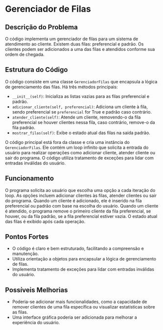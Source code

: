 # Gerenciador de Filas

## Descrição do Problema
O código implementa um gerenciador de filas para um sistema de atendimento ao cliente. Existem duas filas: preferencial e padrão. Os clientes podem ser adicionados a uma das filas e atendidos conforme sua ordem de chegada.

## Estrutura do Código
O código consiste em uma classe `GerenciadorFilas` que encapsula a lógica de gerenciamento das filas. Há três métodos principais:
- `__init__(self)`: Inicializa as listas vazias para as filas preferencial e padrão.
- `adicionar_cliente(self, preferencial)`: Adiciona um cliente à fila, sendo preferencial se `preferencial` for True e padrão caso contrário.
- `atender_cliente(self)`: Atende um cliente, removendo-o da fila preferencial se houver clientes nessa fila, caso contrário, remove-o da fila padrão.
- `mostrar_filas(self)`: Exibe o estado atual das filas na saída padrão.

O código principal está fora da classe e cria uma instância do `GerenciadorFilas`. Ele contém um loop infinito que solicita a entrada do usuário para realizar operações como adicionar cliente, atender cliente ou sair do programa. O código utiliza tratamento de exceções para lidar com entradas inválidas do usuário.

## Funcionamento
O programa solicita ao usuário que escolha uma opção a cada iteração do loop. As opções incluem adicionar clientes às filas, atender clientes ou sair do programa. Quando um cliente é adicionado, ele é inserido na fila preferencial ou padrão com base na escolha do usuário. Quando um cliente é atendido, o programa remove o primeiro cliente da fila preferencial, se houver, ou da fila padrão, se a fila preferencial estiver vazia. O estado atual das filas é exibido após cada operação.

## Pontos Fortes
- O código é claro e bem estruturado, facilitando a compreensão e manutenção.
- Utiliza orientação a objetos para encapsular a lógica de gerenciamento de filas.
- Implementa tratamento de exceções para lidar com entradas inválidas do usuário.

## Possíveis Melhorias
- Poderia-se adicionar mais funcionalidades, como a capacidade de remover clientes de uma fila específica ou visualizar estatísticas sobre as filas.
- Uma interface gráfica poderia ser adicionada para melhorar a experiência do usuário.
